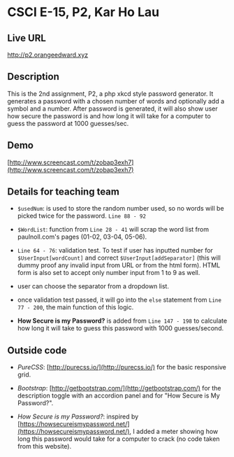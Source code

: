 # CSCI E-15, P2, Kar Ho Lau

## Live URL
<http://p2.orangeedward.xyz>

## Description
This is the 2nd assignment, P2, a php xkcd style password generator. It generates a password with a chosen number of words and optionally add a symbol and a number. After password is generated, it will also show user how secure the password is and how long it will take for a computer to guess the password at 1000 guesses/sec. 


## Demo
[http://www.screencast.com/t/zobap3exh7](http://www.screencast.com/t/zobap3exh7)

## Details for teaching team
* `$usedNum`: is used to store the random number used, so no words will be picked twice for the password. `Line 88 - 92`
* `$WordList`: function from `Line 28 - 41` will scrap the word list from paulnoll.com's pages (01-02, 03-04, 05-06). 

* `Line 64 - 76`: validation test. To test if user has inputted number for `$UserInput[wordCount]` and correct `$UserInput[addSeparator]` (this will dummy proof any invalid input from URL or from the html form). HTML form is also set to accept only number input from 1 to 9 as well. 

* user can choose the separator from a dropdown list.

* once validation test passed, it will go into the `else` statement from `Line 77 - 200`, the main function of this logic. 

* **How Secure is my Password?** is added from `Line 147 - 198` to calculate how long it will take to guess this password with 1000 guesses/second. 


## Outside code
* *PureCSS*: [http://purecss.io/](http://purecss.io/) for the basic responsive grid. 

* *Bootstrap*: [http://getbootstrap.com/](http://getbootstrap.com/) for the description toggle with an accordion panel and for "How Secure is My Password?". 

* *How Secure is my Password?*: inspired by [https://howsecureismypassword.net/](https://howsecureismypassword.net/), I added a meter showing how long this password would take for a computer to crack (no code taken from this website). 
